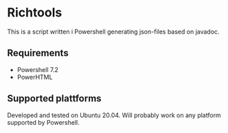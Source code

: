 # Richtools
This is a script written i Powershell generating json-files based on javadoc.
## Requirements
* Powershell 7.2
* PowerHTML
## Supported plattforms
Developed and tested on Ubuntu 20.04. Will probably work on any platform supported by Powershell.